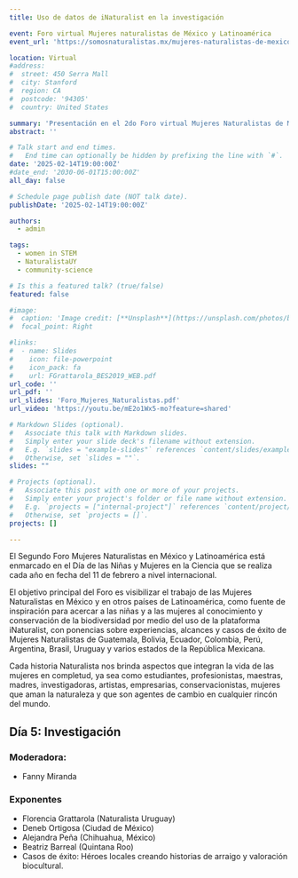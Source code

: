 ```yaml
---
title: Uso de datos de iNaturalist en la investigación

event: Foro virtual Mujeres naturalistas de México y Latinoamérica
event_url: 'https://somosnaturalistas.mx/mujeres-naturalistas-de-mexico-y-latinoamerica'

location: Virtual
#address:
#  street: 450 Serra Mall
#  city: Stanford
#  region: CA
#  postcode: '94305'
#  country: United States

summary: 'Presentación en el 2do Foro virtual Mujeres Naturalistas de México y Latinoamérica'
abstract: ''

# Talk start and end times.
#   End time can optionally be hidden by prefixing the line with `#`.
date: '2025-02-14T19:00:00Z'
#date_end: '2030-06-01T15:00:00Z'
all_day: false

# Schedule page publish date (NOT talk date).
publishDate: '2025-02-14T19:00:00Z'

authors:
  - admin

tags:
  - women in STEM
  - NaturalistaUY
  - community-science

# Is this a featured talk? (true/false)
featured: false

#image:
#  caption: 'Image credit: [**Unsplash**](https://unsplash.com/photos/bzdhc5b3Bxs)'
#  focal_point: Right

#links:
#  - name: Slides
#    icon: file-powerpoint
#    icon_pack: fa
#    url: FGrattarola_BES2019_WEB.pdf
url_code: ''
url_pdf: ''
url_slides: 'Foro_Mujeres_Naturalistas.pdf'
url_video: 'https://youtu.be/mE2o1Wx5-mo?feature=shared'

# Markdown Slides (optional).
#   Associate this talk with Markdown slides.
#   Simply enter your slide deck's filename without extension.
#   E.g. `slides = "example-slides"` references `content/slides/example-slides.md`.
#   Otherwise, set `slides = ""`.
slides: ""

# Projects (optional).
#   Associate this post with one or more of your projects.
#   Simply enter your project's folder or file name without extension.
#   E.g. `projects = ["internal-project"]` references `content/project/deep-learning/index.md`.
#   Otherwise, set `projects = []`.
projects: []

---
```


El Segundo Foro Mujeres Naturalistas en México y Latinoamérica está enmarcado en el Día de las Niñas y Mujeres en la Ciencia que se realiza cada año en fecha del 11 de febrero a nivel internacional.

El objetivo principal del Foro es visibilizar el trabajo de las Mujeres Naturalistas en México y en otros países de Latinoamérica, como fuente de inspiración para acercar a las niñas y a las mujeres al conocimiento y conservación de la biodiversidad por medio del uso de la plataforma iNaturalist, con ponencias sobre experiencias, alcances y casos de éxito de Mujeres Naturalistas de Guatemala, Bolivia, Ecuador, Colombia, Perú, Argentina, Brasil, Uruguay y varios estados de la República Mexicana.

Cada historia Naturalista nos brinda aspectos que integran la vida de las mujeres en completud, ya sea como estudiantes, profesionistas, maestras, madres, investigadoras, artistas, empresarias, conservacionistas, mujeres que aman la naturaleza y que son agentes de cambio en cualquier rincón del mundo.

## Día 5: Investigación

### Moderadora:
- Fanny Miranda

### Exponentes
- Florencia Grattarola (Naturalista Uruguay)
- Deneb Ortigosa (Ciudad de México)
- Alejandra Peña (Chihuahua, México)
- Beatriz Barreal (Quintana Roo)
- Casos de éxito: Héroes locales creando historias de arraigo y valoración biocultural.
